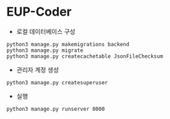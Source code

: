 # EUP-Coder

- 로컬 데이터베이스 구성
```
python3 manage.py makemigrations backend
python3 manage.py migrate
python3 manage.py createcachetable JsonFileChecksum
```

- 관리자 계정 생성
```
python3 manage.py createsuperuser
```

- 실행
```
python3 manage.py runserver 8000
```